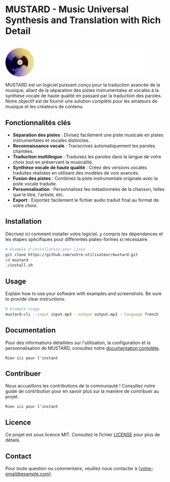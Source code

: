 # MUSTARD - Music Universal Synthesis and Translation with Rich Detail

<br>
<img src="assets/mustard_logo.png" alt="MUSTARD Logo" width="444">
<br>

MUSTARD est un logiciel puissant conçu pour la traduction avancée de la musique, allant de la séparation des pistes instrumentales et vocales à la synthèse vocale de haute qualité en passant par la traduction des paroles. Notre objectif est de fournir une solution complète pour les amateurs de musique et les créateurs de contenu.

## Fonctionnalités clés

- **Séparation des pistes** : Divisez facilement une piste musicale en pistes instrumentales et vocales distinctes.
- **Reconnaissance vocale** : Transcrivez automatiquement les paroles chantées.
- **Traduction multilingue** : Traduisez les paroles dans la langue de votre choix tout en préservant la musicalité.
- **Synthèse vocale de haute qualité** : Créez des versions vocales traduites réalistes en utilisant des modèles de voix avancés.
- **Fusion des pistes** : Combinez la piste instrumentale originale avec la piste vocale traduite.
- **Personnalisation** : Personnalisez les métadonnées de la chanson, telles que le titre, l'artiste, etc.
- **Export** : Exportez facilement le fichier audio traduit final au format de votre choix.

## Installation

Décrivez ici comment installer votre logiciel, y compris les dépendances et les étapes spécifiques pour différentes plates-formes si nécessaire.

```bash
# Exemple d'installation pour Linux
git clone https://github.com/votre-utilisateur/mustard.git
cd mustard
./install.sh
```

## Usage

Explain how to use your software with examples and screenshots. Be sure to provide clear instructions.

```bash
# Example usage
mustard-cli --input input.mp3 --output output.mp3 --language french
```

## Documentation

Pour des informations détaillées sur l'utilisation, la configuration et la personnalisation de MUSTARD, consultez notre [documentation complète](link-to-docs).

```
Rien ici pour l'instant
```

## Contribuer

Nous accueillons les contributions de la communauté ! Consultez notre guide de contribution pour en savoir plus sur la manière de contribuer au projet.
```
Rien ici pour l'instant
```

## Licence

Ce projet est sous licence MIT. Consultez le fichier [LICENSE](LICENSE) pour plus de détails.


## Contact

Pour toute question ou commentaire, veuillez nous contacter à [votre-email@example.com].

